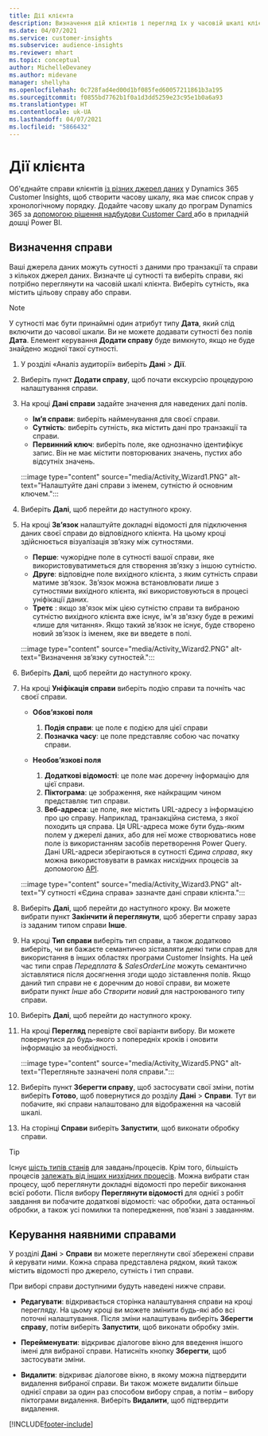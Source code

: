 ```yaml
---
title: Дії клієнта
description: Визначення дій клієнтів і перегляд їх у часовій шкалі клієнта.
ms.date: 04/07/2021
ms.service: customer-insights
ms.subservice: audience-insights
ms.reviewer: mhart
ms.topic: conceptual
author: MichelleDevaney
ms.author: midevane
manager: shellyha
ms.openlocfilehash: 0c728fad4ed00d1bf085fed60057211861b3a195
ms.sourcegitcommit: f0855bd7762b1f0a1d3dd5259e23c95e1b0a6a93
ms.translationtype: HT
ms.contentlocale: uk-UA
ms.lasthandoff: 04/07/2021
ms.locfileid: "5866432"
---
```

# <a name="customer-activities"></a>Дії клієнта

Об'єднайте справи клієнтів [із різних джерел даних](data-sources.md) у Dynamics 365 Customer Insights, щоб створити часову шкалу, яка має список справ у хронологічному порядку. Додайте часову шкалу до програм Dynamics 365 за [допомогою рішення надбудови Customer Card ](customer-card-add-in.md) або в приладній дошці Power BI.

## <a name="define-an-activity"></a>Визначення справи

Ваші джерела даних можуть сутності з даними про транзакції та справи з кількох джерел даних. Визначте ці сутності та виберіть справи, які потрібно переглянути на часовій шкалі клієнта. Виберіть сутність, яка містить цільову справу або справи.

> [!NOTE]
> У сутності має бути принаймні один атрибут типу **Дата**, який слід включити до часової шкали. Ви не можете додавати сутності без полів **Дата**. Елемент керування **Додати справу** буде вимкнуто, якщо не буде знайдено жодної такої сутності.

1. У розділі «Аналіз аудиторії» виберіть **Дані** > **Дії**.

1. Виберіть пункт **Додати справу**, щоб почати екскурсію процедурою налаштування справи.

1. На кроці **Дані справи** задайте значення для наведених далі полів.

   - **Ім’я справи**: виберіть найменування для своєї справи.
   - **Сутність**: виберіть сутність, яка містить дані про транзакції та справи.
   - **Первинний ключ**: виберіть поле, яке однозначно ідентифікує запис. Він не має містити повторюваних значень, пустих або відсутніх значень.

   :::image type="content" source="media/Activity_Wizard1.PNG" alt-text="Налаштуйте дані справи з іменем, сутністю й основним ключем.":::

1. Виберіть **Далі**, щоб перейти до наступного кроку.

1. На кроці **Зв’язок** налаштуйте докладні відомості для підключення даних своєї справи до відповідного клієнта. На цьому кроці здійснюється візуалізація зв’язку між сутностями.  

   - **Перше**: чужорідне поле в сутності вашої справи, яке використовуватиметься для створення зв’язку з іншою сутністю.
   - **Друге**: відповідне поле вихідного клієнта, з яким сутність справи матиме зв’язок. Зв’язок можна встановлювати лише з сутностями вихідного клієнта, які використовуються в процесі уніфікації даних.
   - **Третє** : якщо зв'язок між цією сутністю справи та вибраною сутністю вихідного клієнта вже існує, ім'я зв'язку буде в режимі «лише для читання». Якщо такий зв’язок не існує, буде створено новий зв’язок із іменем, яке ви введете в полі.

   :::image type="content" source="media/Activity_Wizard2.PNG" alt-text="Визначення зв’язку сутностей.":::

1. Виберіть **Далі**, щоб перейти до наступного кроку. 

1. На кроці **Уніфікація справи** виберіть подію справи та почніть час своєї справи. 
   - **Обов’язкові поля**
      1. **Подія справи**: це поле є подією для цієї справи
      2. **Позначка часу**: це поле представляє собою час початку справи.

   - **Необов’язкові поля**
      1. **Додаткові відомості**: це поле має доречну інформацію для цієї справи.
      2. **Піктограма**: це зображення, яке найкращим чином представляє тип справи.
      3. **Веб-адреса**: це поле, яке містить URL-адресу з інформацією про цю справу. Наприклад, транзакційна система, з якої походить ця справа. Ця URL-адреса може бути будь-яким полем у джерелі даних, або для неї може створюватись нове поле із використанням засобів перетворення Power Query. Дані URL-адреси зберігаються в сутності *Єдина справа*, яку можна використовувати в рамках нисхідних процесів за допомогою [API](apis.md).
   
   :::image type="content" source="media/Activity_Wizard3.PNG" alt-text="У сутності «Єдина справа» зазначте дані справи клієнта.":::

1. Виберіть **Далі**, щоб перейти до наступного кроку. Ви можете вибрати пункт **Закінчити й переглянути**, щоб зберегти справу зараз із заданим типом справи **Інше**. 

1. На кроці **Тип справи** виберіть тип справи, а також додатково виберіть, чи ви бажаєте семантично зіставляти деякі типи справ для використання в інших областях програми Customer Insights. На цей час типи справ *Передплата* & *SalesOrderLine* можуть семантично зіставлятися після досягнення згоди щодо зіставлення полів. Якщо даний тип справи не є доречним до нової справи, ви можете вибрати пункт *Інше* або *Створити новий* для настроюваного типу справи.

1. Виберіть **Далі**, щоб перейти до наступного кроку. 

1. На кроці **Перегляд** перевірте свої варіанти вибору. Ви можете повернутися до будь-якого з попередніх кроків і оновити інформацію за необхідності.

   :::image type="content" source="media/Activity_Wizard5.PNG" alt-text="Перегляньте зазначені поля справи.":::
   
1. Виберіть пункт **Зберегти справу**, щоб застосувати свої зміни, потім виберіть **Готово**, щоб повернутися до розділу **Дані** > **Справи**. Тут ви побачите, які справи налаштовано для відображення на часовій шкалі. 

1. На сторінці **Справи** виберіть **Запустити**, щоб виконати обробку справи. 

> [!TIP]
> Існує [шість типів станів](system.md#status-types) для завдань/процесів. Крім того, більшість процесів [залежать від інших низхідних процесів](system.md#refresh-policies). Можна вибрати стан процесу, щоб переглянути докладні відомості про перебіг виконання всієї роботи. Після вибору **Переглянути відомості** для однієї з робіт завдання ви побачите додаткові відомості: час обробки, дата останньої обробки, а також усі помилки та попередження, пов'язані з завданням.


## <a name="manage-existing-activities"></a>Керування наявними справами

У розділі **Дані** > **Справи** ви можете переглянути свої збережені справи й керувати ними. Кожна справа представлена рядком, який також містить відомості про джерело, сутність і тип справи.

При виборі справи доступними будуть наведені нижче справи. 

- **Редагувати**: відкривається сторінка налаштування справи на кроці перегляду. На цьому кроці ви можете змінити будь-які або всі поточні налаштування. Після зміни налаштувань виберіть **Зберегти справу**, потім виберіть **Запустити**, щоб виконати обробку змін.

- **Перейменувати**: відкриває діалогове вікно для введення іншого імені для вибраної справи. Натисніть кнопку **Зберегти**, щоб застосувати зміни.

- **Видалити**: відкриває діалогове вікно, в якому можна підтвердити видалення вибраної справи. Ви також можете видалити більше однієї справи за один раз способом вибору справ, а потім – вибору піктограми видалення. Виберіть **Видалити**, щоб підтвердити видалення.

[!INCLUDE[footer-include](../includes/footer-banner.md)]
